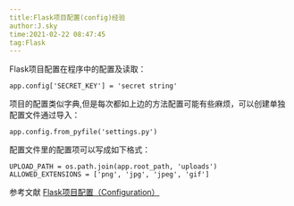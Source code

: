```yaml
---
title:Flask项目配置(config)经验
author:J.sky
time:2021-02-22 08:47:45
tag:Flask
---
```


Flask项目配置在程序中的配置及读取：

    app.config['SECRET_KEY'] = 'secret string'

项目的配置类似字典,但是每次都如上边的方法配置可能有些麻烦，可以创建单独配置文件通过导入：

    app.config.from_pyfile('settings.py')

配置文件里的配置项可以写成如下格式：

    UPLOAD_PATH = os.path.join(app.root_path, 'uploads')
    ALLOWED_EXTENSIONS = ['png', 'jpg', 'jpeg', 'gif']


参考文献 [Flask项目配置（Configuration）](https://zhuanlan.zhihu.com/p/24055329)